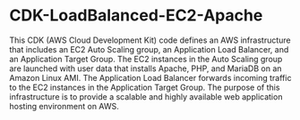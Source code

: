 # CDK-LoadBalanced-EC2-Apache
This CDK (AWS Cloud Development Kit) code defines an AWS infrastructure that includes an EC2 Auto Scaling group, an Application Load Balancer, and an Application Target Group. The EC2 instances in the Auto Scaling group are launched with user data that installs Apache, PHP, and MariaDB on an Amazon Linux AMI. The Application Load Balancer forwards incoming traffic to the EC2 instances in the Application Target Group. The purpose of this infrastructure is to provide a scalable and highly available web application hosting environment on AWS.
